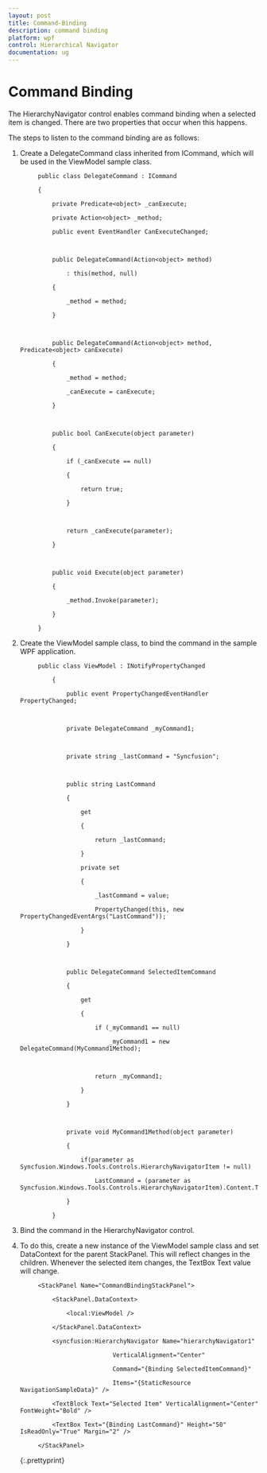 ```yaml
---
layout: post
title: Command-Binding
description: command binding
platform: wpf
control: Hierarchical Navigator
documentation: ug
---
```


# Command Binding

The HierarchyNavigator control enables command binding when a selected item is changed. There are two properties that occur when this happens.

The steps to listen to the command binding are as follows:

1. Create a DelegateCommand class inherited from ICommand, which will be used in the ViewModel sample class.





			public class DelegateCommand : ICommand

			{

				private Predicate<object> _canExecute;

				private Action<object> _method;

				public event EventHandler CanExecuteChanged;



				public DelegateCommand(Action<object> method)

					: this(method, null)

				{

					_method = method;

				}



				public DelegateCommand(Action<object> method, Predicate<object> canExecute)

				{

					_method = method;

					_canExecute = canExecute;

				}



				public bool CanExecute(object parameter)

				{

					if (_canExecute == null)

					{

						return true;

					}



					return _canExecute(parameter);

				}



				public void Execute(object parameter)

				{

					_method.Invoke(parameter);

				}

			}



2. Create the ViewModel sample class, to bind the command in the sample WPF application.





			public class ViewModel : INotifyPropertyChanged

				{

					public event PropertyChangedEventHandler PropertyChanged;



					private DelegateCommand _myCommand1;



					private string _lastCommand = "Syncfusion";



					public string LastCommand

					{

						get

						{

							return _lastCommand;

						}

						private set

						{

							_lastCommand = value;

							PropertyChanged(this, new PropertyChangedEventArgs("LastCommand"));

						}

					}



					public DelegateCommand SelectedItemCommand

					{

						get

						{

							if (_myCommand1 == null)

								_myCommand1 = new DelegateCommand(MyCommand1Method);



							return _myCommand1;

						}

					}



					private void MyCommand1Method(object parameter)

					{

						if(parameter as Syncfusion.Windows.Tools.Controls.HierarchyNavigatorItem != null)

							LastCommand = (parameter as Syncfusion.Windows.Tools.Controls.HierarchyNavigatorItem).Content.ToString();

					}

				}



1. Bind the command in the HierarchyNavigator control.
2. To do this, create a new instance of the ViewModel sample class and set DataContext for the parent StackPanel. This will reflect changes in the children. Whenever the selected item changes, the TextBox Text value will change.







			<StackPanel Name="CommandBindingStackPanel">

				<StackPanel.DataContext>

					<local:ViewModel />

				</StackPanel.DataContext>

				<syncfusion:HierarchyNavigator Name="hierarchyNavigator1" 

								 VerticalAlignment="Center" 

								 Command="{Binding SelectedItemCommand}"

								 Items="{StaticResource NavigationSampleData}" />

				<TextBlock Text="Selected Item" VerticalAlignment="Center" FontWeight="Bold" />

				<TextBox Text="{Binding LastCommand}" Height="50" IsReadOnly="True" Margin="2" />

			</StackPanel>


   {:.prettyprint}


